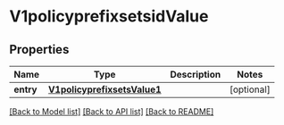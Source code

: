# V1policyprefixsetsidValue

## Properties
Name | Type | Description | Notes
------------ | ------------- | ------------- | -------------
**entry** | [**V1policyprefixsetsValue1**](V1policyprefixsetsValue1.md) |  | [optional] 

[[Back to Model list]](../README.md#documentation-for-models) [[Back to API list]](../README.md#documentation-for-api-endpoints) [[Back to README]](../README.md)


